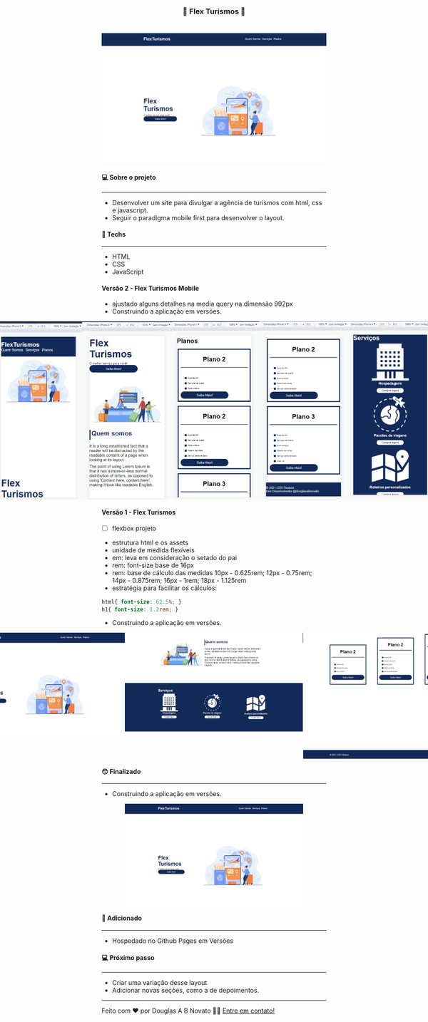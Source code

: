 <h3 align="center"> 
	🚧 Flex Turismos 🚀
</h3> 

<h1 align="center">
    <img alt="Um site para uma agência de turismo" title="#FlexTurismos" src="./.github/mode-desktop-1.jpg" />
</h1>

#### 💻 Sobre o projeto

---

- Desenvolver um site para divulgar a agência de turismos com html, css e javascript.
- Seguir o paradigma mobile first para desenvolver o layout.

#### 🚀 Techs

---

- HTML
- CSS
- JavaScript

#### Versão 2 - Flex Turismos Mobile

- ajustado alguns detalhes na media query na dimensão 992px
- Construindo a aplicação em versões.
<p align="center" style="display: flex; align-items: flex-start; justify-content: center;">  
  <img alt="Um site para uma agência de turismo" title="#FlexTurismos" src="./.github/mode-mobile-1.PNG" height="400px"> 
  <img alt="Um site para uma agência de turismo" title="#FlexTurismos" src="./.github/mode-mobile-2.PNG" height="400px"> 
  <img alt="Um site para uma agência de turismo" title="#FlexTurismos" src="./.github/mode-mobile-4.PNG" height="400px">
  <img alt="Um site para uma agência de turismo" title="#FlexTurismos" src="./.github/mode-mobile-5.PNG" height="400px">
  <img alt="Um site para uma agência de turismo" title="#FlexTurismos" src="./.github/mode-mobile-3.PNG" height="400px">
</p>

#### Versão 1 - Flex Turismos

- [ ] flexbox projeto 
- estrutura html e os assets
- unidade de medida flexíveis
- em: leva em consideração o setado do pai
- rem: font-size base de 16px
- rem: base de cálculo das medidas 10px - 0.625rem; 12px - 0.75rem; 14px - 0.875rem; 16px - 1rem; 18px - 1.125rem
- estratégia para facilitar os cálculos:
````css
html{ font-size: 62.5%; } 
h1{ font-size: 1.2rem; }
````
- Construindo a aplicação em versões.
<p align="center" style="display: flex; align-items: flex-start; justify-content: center;">  
  <img alt="Um site para uma agência de turismo" title="#FlexTurismos" src="./.github/mode-desktop-1.jpg" width="400px"> 
  <img alt="Um site para uma agência de turismo" title="#FlexTurismos" src="./.github/mode-desktop-2.jpg" width="400px"> 
  <img alt="Um site para uma agência de turismo" title="#FlexTurismos" src="./.github/mode-desktop-3.jpg" width="400px">
</p>

#### 😯 Finalizado 

---  

- Construindo a aplicação em versões.
<p align="center" style="display: flex; align-items: flex-start; justify-content: center;">  
  <img alt="Um site para uma agência de turismo" title="#FlexTurismos" src="./.github/mode-desktop-1.jpg" width="400px">
</p>

#### 🧭 Adicionado

---  

- Hospedado no Github Pages em Versões

#### 💻 Próximo passo

---  

- Criar uma variação desse layout
- Adicionar novas seções, como a de depoimentos.

---  

Feito com ❤️ por Douglas A B Novato 👋🏽 [Entre em contato!](https://www.linkedin.com/in/douglasabnovato/)
